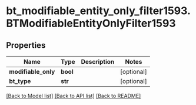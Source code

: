 # bt_modifiable_entity_only_filter1593.BTModifiableEntityOnlyFilter1593

## Properties
Name | Type | Description | Notes
------------ | ------------- | ------------- | -------------
**modifiable_only** | **bool** |  | [optional] 
**bt_type** | **str** |  | [optional] 

[[Back to Model list]](../README.md#documentation-for-models) [[Back to API list]](../README.md#documentation-for-api-endpoints) [[Back to README]](../README.md)


